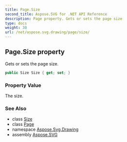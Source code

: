 ```yaml
---
title: Page.Size
second_title: Aspose.SVG for .NET API Reference
description: Page property. Gets or sets the page size
type: docs
weight: 30
url: /net/aspose.svg.drawing/page/size/
---
```

## Page.Size property

Gets or sets the page size.

```csharp
public Size Size { get; set; }
```

### Property Value

The size.

### See Also

* class [Size](../../size/)
* class [Page](../)
* namespace [Aspose.Svg.Drawing](../../../aspose.svg.drawing/)
* assembly [Aspose.SVG](../../../)

